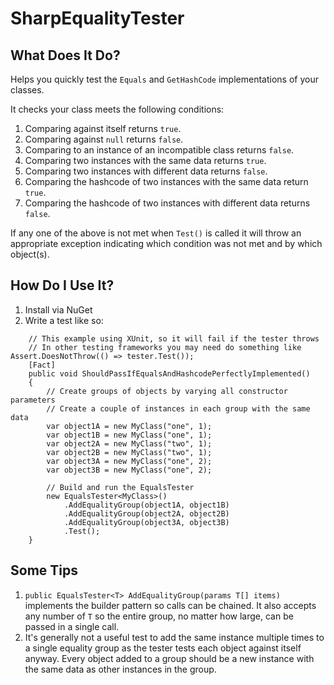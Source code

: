 # SharpEqualityTester

## What Does It Do?
Helps you quickly test the `Equals` and `GetHashCode` implementations of your classes.

It checks your class meets the following conditions:

1. Comparing against itself returns `true`.
2. Comparing against `null` returns `false`.
3. Comparing to an instance of an incompatible class returns `false`.
4. Comparing two instances with the same data returns `true`.
5. Comparing two instances with different data returns `false`.
6. Comparing the hashcode of two instances with the same data return `true`.
7. Comparing the hashcode of two instances with different data returns `false`.

If any one of the above is not met when `Test()` is called it will throw an appropriate exception indicating which condition was not met and by which object(s).

## How Do I Use It?
1. Install via NuGet
2. Write a test like so:

```
    // This example using XUnit, so it will fail if the tester throws
    // In other testing frameworks you may need do something like Assert.DoesNotThrow(() => tester.Test());
    [Fact]
    public void ShouldPassIfEqualsAndHashcodePerfectlyImplemented()
    {
        // Create groups of objects by varying all constructor parameters
        // Create a couple of instances in each group with the same data
        var object1A = new MyClass("one", 1);
        var object1B = new MyClass("one", 1);
        var object2A = new MyClass("two", 1);
        var object2B = new MyClass("two", 1);
        var object3A = new MyClass("one", 2);
        var object3B = new MyClass("one", 2);
        
        // Build and run the EqualsTester
        new EqualsTester<MyClass>()
            .AddEqualityGroup(object1A, object1B)
            .AddEqualityGroup(object2A, object2B)
            .AddEqualityGroup(object3A, object3B)
            .Test();
    }
```

## Some Tips
1. `public EqualsTester<T> AddEqualityGroup(params T[] items)` implements the builder pattern so calls can be chained. It also accepts any number of `T` so the entire group, no matter how large, can be passed in a single call.
2. It's generally not a useful test to add the same instance multiple times to a single equality group as the tester tests each object against itself anyway. Every object added to a group should be a new instance with the same data as other instances in the group.
